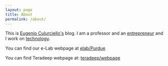 ```yaml
---
layout: page
title: About
permalink: /about/
---
```


This is [Eugenio Culurciello's](https://engineering.purdue.edu/elab/html/contact-eugenio-culurciello.html) blog. I am a professor and an [entrepreneur](https://www.linkedin.com/in/eugenioculurciello) and I work on [technology](https://engineering.purdue.edu/elab/html/research.html).

You can find our e-Lab webpage at [elab/Purdue](https://engineering.purdue.edu/elab/index.html)

You can find Teradeep webpage at: [teradeep/webpage](http://teradeep.com)
